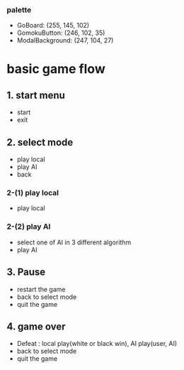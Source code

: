 ### palette

- GoBoard: (255, 145, 102)
- GomokuButton: (246, 102, 35)
- ModalBackground: (247, 104, 27)

# basic game flow

## 1. start menu

- start
- exit

## 2. select mode

- play local
- play AI
- back

### 2-(1) play local

- play local

### 2-(2) play AI

- select one of AI in 3 different algorithm
- play AI

## 3. Pause

- restart the game
- back to select mode
- quit the game

## 4. game over

- Defeat : local play(white or black win), AI play(user, AI)
- back to select mode
- quit the game
